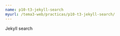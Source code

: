 ```yaml
---
name: p10-t3-jekyll-search
myurl: /tema3-web/practicas/p10-t3-jekyll-search/
---
```


Jekyll search 

